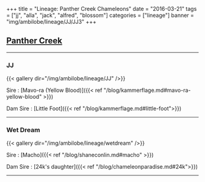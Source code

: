+++
title = "Lineage: Panther Creek Chameleons"
date = "2016-03-21"
tags = ["jj", "alla", "jack", "alfred", "blossom"]
categories = ["lineage"]
banner = "img/ambilobe/lineage/JJ/JJ3"
+++

## [Panther Creek](https://www.facebook.com/Panther-Chameleons-328220557373703/)
---

### JJ

{{< gallery dir="/img/ambilobe/lineage/JJ" />}}

Sire
: [Mavo-ra (Yellow Blood)]({{< ref "/blog/kammerflage.md#mavo-ra-yellow-blood" >}})

Dam Sire
: [Little Foot]({{< ref "/blog/kammerflage.md#little-foot">}})

---

### Wet Dream

{{< gallery dir="/img/ambilobe/lineage/wetdream" />}}

Sire
: [Macho]({{< ref "/blog/shaneconlin.md#macho" >}})

Dam Sire
: [24k's daughter]({{< ref "/blog/chameleonparadise.md#24k">}})

---